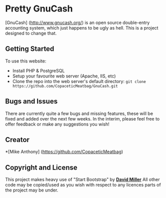 # Pretty GnuCash

[GnuCash] (http://www.gnucash.org/) is an open source double-entry accounting system, which just happens to be ugly as hell.
This is a project designed to change that.

## Getting Started

To use this website:

* Install PHP & PostgreSQL
* Setup your favourite web server (Apache, IIS, etc)
* Clone the repo into the web server's default directory: `git clone https://github.com/CopaceticMeatbag/GnuCash.git`

## Bugs and Issues

There are currently quite a few bugs and missing features, these will be fixed and added over the next few weeks.
In the interim, please feel free to offer feedback or make any suggestions you wish!

## Creator

*[Mike Anthony] (https://github.com/CopaceticMeatbag)

## Copyright and License

This project makes heavy use of "Start Bootstrap" by **[David Miller](http://davidmiller.io/)**
All other code may be copied/used as you wish with respect to any licences parts of the project may be under.